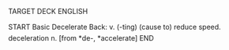 TARGET DECK
ENGLISH

START
Basic
Decelerate
Back: v. (-ting) (cause to) reduce speed.  deceleration n. [from *de-, *accelerate]
END
